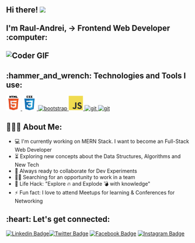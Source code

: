 <h2 align="left">
 <abc>
  <br>Hi there! <img src="https://user-images.githubusercontent.com/42378118/110234147-e3259600-7f4e-11eb-95be-0c4047144dea.gif" width="30"><br>
  <br> I'm Raul-Andrei, -> Frontend Web Developer :computer:<br>
  <br>
    <img src="https://media.giphy.com/media/SWoSkN6DxTszqIKEqv/giphy.gif" alt="Coder GIF" width="500">
 </abc>
</h2> 
<h2 align="left">:hammer_and_wrench: Technologies and Tools I use:</h2>
<p align="left">
    <a href="https://www.w3.org/html/" target="_blank"> <img src="https://raw.githubusercontent.com/devicons/devicon/master/icons/html5/html5-original-wordmark.svg" alt="html5" width="40" height="40"/> </a>
    <a href="https://www.w3schools.com/css/" target="_blank"> <img src="https://raw.githubusercontent.com/devicons/devicon/master/icons/css3/css3-original-wordmark.svg" alt="css3" width="40" height="40"/> </a>
<a href="https://getbootstrap.com/" target="_blank"> <img src="https://cdn.worldvectorlogo.com/logos/bootstrap-4.svg" alt="bootstrap" width="40" height="40"/> </a>
    <a href="https://developer.mozilla.org/en-US/docs/Web/JavaScript" target="_blank"> <img src="https://raw.githubusercontent.com/devicons/devicon/master/icons/javascript/javascript-original.svg" alt="javascript" width="40" height="40"/> </a>
<a href="https://git-scm.com/" target="_blank"> <img src="https://www.vectorlogo.zone/logos/git-scm/git-scm-icon.svg" alt="git" width="40" height="40"/> </a>
 <a href="https://atom.io/" target="_blank"> <img src="https://upload.wikimedia.org/wikipedia/commons/e/e2/Atom_1.0_icon.png" alt="git" width="40" height="40"/> </a>
   
</p>

<h2 align="left">👨🏻‍💻 About Me:</h2>

- :computer: I'm currently working on MERN Stack. I want to become an Full-Stack Web Developer
- :hourglass_flowing_sand:  Exploring new concepts about the Data Structures, Algorithms and New Tech
- :rocket: Always ready to collaborate for Dev Experiments
- :man_technologist: Searching for an opportunity to work in a team
- :dart: Life Hack: "Explore :fire: and Explode :bomb: with knowledge" 
- :zap: Fun fact: I love to attend Meetups for learning & Conferences for Networking<br>

<h2 align="left">:heart: Let's get connected:</h2>

[![Linkedin Badge](https://img.shields.io/badge/-raulandreipocola-blue?style=flat-square&logo=Linkedin&logoColor=white&link=https://www.linkedin.com/in/raul-andrei-pocola/)](https://www.linkedin.com/in/raul-andrei-pocola/)[![Twitter Badge](https://img.shields.io/badge/-@PocolaRaul-1ca0f1?style=flat-square&labelColor=1ca0f1&logo=twitter&logoColor=white&link=https://twitter.com/PocolaRaul)](https://twitter.com/PocolaRaul) [![Facebook Badge](https://img.shields.io/badge/-@pocola.raul-3b5998?style=flat-square&labelColor=3b5998&logo=facebook&logoColor=white&link=https://www.facebook.com/pocola.raul)](https://www.facebook.com/pocola.raul) [![Instagram Badge](https://img.shields.io/badge/-@raulpoco-D7008A?style=flat-square&labelColor=D7008A&logo=Instagram&logoColor=white&link=https://www.instagram.com/raulpoco/)](https://www.instagram.com/raulpoco/)
